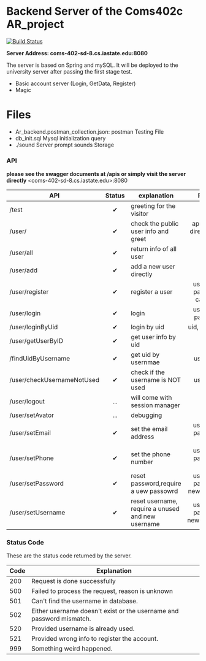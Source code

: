 # Backend Server of the Coms402c AR_project 

[![Build Status](https://travis-ci.org/joemccann/dillinger.svg?branch=master)](https://travis-ci.org/joemccann/dillinger)

**Server Address: coms-402-sd-8.cs.iastate.edu:8080**

The server is based on Spring and mySQL.
It will be deployed to the university server after passing the first stage test.
  - Basic account server (Login, GetData, Register)
  - Magic

# Files
- Ar_backend.postman_collection.json:
    postman Testing File
- db_init.sql
    Mysql initialization query
- ./sound
    Server prompt sounds Storage
### API
**please see the swagger documents at /apis or simply visit the server directly**
<coms-402-sd-8.cs.iastate.edu>:8080

| API |Status|explanation|Param.
| ------ | :-: | ------ |:-: |
| /test |✔|greeting for the visitor|
| /user/<UID> |✔|check the public user info and greet|append uid directly, e.g.: /user/<UID>
| /user/all |✔|return info of all user|
| /user/add |✔|add a new user directly <run db_init.sql after using>|
| /user/register |✔|register a user|username, password, category
| /user/login |✔|login|username, password|
| /user/loginByUid |✔|login by uid|uid, password|
| /user/getUserByID |✔|get user info by uid|uid
|/findUidByUsername|✔|get uid by usernmae|usernmae
| /user/checkUsernameNotUsed |✔|check if the username is NOT used|username
| /user/logout |...|will come with session manager|
| /user/setAvator |...|debugging
| /user/setEmail |✔|set the email address| username, password, email|
| /user/setPhone |✔|set the phone number|username, password, phone|
| /user/setPassword |✔|reset password,require a uew passowrd|username, password, newPassword|
| /user/setUsername |✔|reset username, require a unused and new username|username, password, newUsername|

### Status Code
These are the status code returned by the server.

| Code |Explanation|
| ------ | ------ |
|200|Request is done successfully|
|500|Failed to process the request, reason is unknown|
|501|Can't find the username in database.|
|502|Either username doesn't exist or the username and password mismatch.|
|520|Provided username is already used.|
|521|Provided wrong info to register the account.|
|999|Something weird happened.|